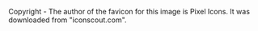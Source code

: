 Copyright - The author of the favicon for this image is Pixel Icons. It was downloaded from "iconscout.com".
